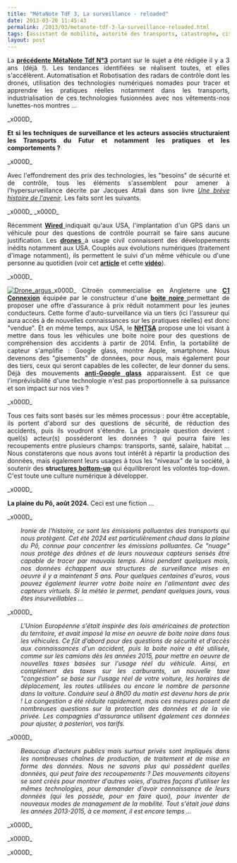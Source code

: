 ```yaml
---
title: "MétaNote TdF 3, La surveillance - reloaded"
date: 2013-03-20 11:45:43
permalink: /2013/03/metanote-tdf-3-la-surveillance-reloaded.html
tags: [assistant de mobilité, autorité des transports, catastrophe, citoyen, collectivité, confiance, congestion, données réelles, Europe, internet des objets, management de la mobilité, péage urbain, roadpricing]
layout: post
---
```


<p style="text-align: justify;">La <strong><a href="https://gabrielplassat.github.io/transportsdufutur/2010/03/apres-la-surveillance-la-sousveillance.html" target="_blank" rel="noopener">précédente MétaNote Tdf N°3</a></strong> portant sur le sujet a été rédigée il y a 3 ans (déjà !). Les tendances identifiées se réalisent toutes, et elles s'accélèrent. Automatisation et Robotisation des radars de contrôle dont les drones, utilisation des technologies numériques nomades pour tracer et apprendre les pratiques réelles notamment dans les transports, industrialisation de ces technologies fusionnées avec nos vêtements-nos lunettes-nos montres ...</p>_x000D_
<p style="text-align: justify;"><strong>Et si les techniques de surveillance et les acteurs associés structuraient les Transports du Futur et notamment les pratiques et les comportements ?</strong></p>_x000D_
<p style="text-align: justify;">Avec l'effondrement des prix des technologies, les "besoins" de sécurité et de contrôle, tous les éléments s'assemblent pour amener à l'hypersurveillance décrite par Jacques Attali dans son livre <em><a href="http://fr.wikipedia.org/wiki/Une_br%C3%A8ve_histoire_de_l'avenir" target="_blank" rel="noopener">Une brève histoire de l'avenir</a></em>. Les faits sont les suivants.</p>_x000D_
<!--more-->_x000D_
<p style="text-align: justify;">Récemment <a href="http://www.wired.com/threatlevel/2013/03/gps-warrant-requirement/" target="_blank" rel="noopener"><strong>Wired</strong> </a>indiquait qu'aux USA, l'implantation d'un GPS dans un véhicule pour des questions de contrôle pourrait se faire sans aucune justification. Les <a href="http://www.liberation.fr/monde/2013/03/17/des-drones-civils-dans-le-ciel-americain-pour-le-meilleur-ou-pour-le-pire_889185" target="_blank" rel="noopener"><strong>drones</strong> </a>à usage civil connaissent des développements inédits notamment aux USA. Couplés aux évolutions numériques (traitement d'image notamment), ils permettent le suivi d'un même véhicule ou d'une personne au quotidien (voir cet <strong><a href="http://www.aclu.org/blog/technology-and-liberty-free-speech-national-security/drone-nightmare-scenario-now-has-physical" target="_blank" rel="noopener">article</a></strong> et cette <strong><a href="http://www.youtube.com/watch?feature=player_embedded&v=13BahrdkMU8" target="_blank" rel="noopener">vidéo</a></strong>).</p>_x000D_
<p style="text-align: justify;"><a class="asset-img-link" href="https://gabrielplassat.github.io/transportsdufutur/wp-content/uploads/sites/6/old/6a0120a66d2ad4970b017ee9953126970d-pi.jpg"><img class="asset  asset-image at-xid-6a0120a66d2ad4970b017ee9953126970d" style="margin-right: auto; margin-left: auto;" title="Drone_argus" src="/wp-content/uploads/sites/6/old/6a0120a66d2ad4970b017ee9953126970d-500wi.jpg" alt="Drone_argus" /></a>_x000D_
Citroën commercialise en Angleterre une <strong><a href="http://info.citroen.co.uk/new-cars/car-range/citroen-c1/offers/?i=specialedition" target="_blank" rel="noopener">C1 Connexion</a></strong> équipée par le constructeur d'une <a href="http://www.carsuk.net/citroen-c1-gets-insurance-black-box-as-standard-orwellian-control-arrives/" target="_blank" rel="noopener"><strong>boite noire</strong> </a>permettant de proposer une offre d'assurance à prix réduit notamment pour les jeunes conducteurs. Cette forme d'auto-surveillance via un tiers (ici l'assureur qui aura accès à de nouvelles connaissances sur les pratiques réelles) est donc "vendue". Et en même temps, aux USA, le <strong><a href="http://www.dot.gov/briefing-room/us-dot-proposes-broader-use-event-data-recorders-help-improve-vehicle-safety" target="_blank" rel="noopener">NHTSA</a></strong> propose une loi visant à mettre dans tous les véhicules une boite noire pour des questions de compréhension des accidents à partir de 2014. Enfin, la portabilité de capteur s'amplifie : Google glass, montre Apple, smartphone. Nous devenons des "gisements" de données, pour nous, mais également pour des tiers, ceux qui seront capables de les collecter, de leur donner du sens. Déjà des mouvements <strong><a href="http://www.generation-nt.com/mouvement-anti-google-glass-intensifie-toile-actualite-1708722.html" target="_blank" rel="noopener">anti-Google glass</a></strong> apparaissent. Est ce que l'imprévisibilité d'une technologie n'est pas proportionnelle à sa puissance et son impact sur nos vies ?</p>_x000D_
<p style="text-align: justify;">Tous ces faits sont basés sur les mêmes processus : pour être acceptable, ils portent d'abord sur des questions de sécurité, de réduction des accidents, puis ils voudront s'étendre. La principale question devient : quel(s) acteur(s) posséderont les données ? qui pourra faire les recoupements entre plusieurs champs: transports, santé, salaire, habitat ... Nous constaterons que nous avons tout intérêt à répartir la production des données, mais également leurs usages à tous les "niveaux" de la société, à soutenir des <strong>struc<a href="https://gabrielplassat.github.io/transportsdufutur/2013/03/creer-de-nouvelles-connaissances-le-fond-et-la-forme.html" target="_blank" rel="noopener">tures bottom-up</a></strong> qui équilibreront les volontés top-down. C'est toute une culture numérique à développer.</p>_x000D_
<p style="text-align: justify;"><strong>La plaine du Pô, août 2024.</strong> Ceci est une fiction ...</p>_x000D_
<p style="text-align: justify; padding-left: 30px;"><em>Ironie de l'histoire, ce sont les émissions polluantes des transports qui nous protègent. Cet été 2024 est particulièrement chaud dans la plaine du Pô, connue pour concentrer les émissions polluantes. Ce "nuage" nous protège des drônes et de leurs nouveaux capteurs sensés être capable de tracer par mauvais temps. Ainsi pendant quelques mois, nos données échappent aux structures de surveillance mises en oeuvre il y a maintenant 5 ans. Pour quelques centaines d'euros, vous pouvez également leurrer votre boite noire en l'alimentant avec des capteurs virtuels. Si la météo le permet, pendant quelques jours, vous êtes insurveillables ...</em></p>_x000D_
<p style="text-align: justify; padding-left: 30px;"><em>L'Union Européenne s'était inspirée des lois américaines de protection du territoire, et avait imposé la mise en oeuvre de boite noire dans tous les véhicules. Ce fût d'abord pour des questions de sécurité et d'accès aux connaissances d'un accident, puis la boite noire a été utilisée, comme sur les camions dès les années 2015, pour mettre en oeuvre de nouvelles taxes basées sur l'usage réel du véhicule. Ainsi, en complément des taxes sur les carburants, un nouvelle taxe "congestion" se base sur l'usage réel de votre voiture, les horaires de déplacement, les routes utilisées ou encore le nombre de personne dans la voiture. Conduire seul à 8h00 du matin est devenu hors de prix ! La congestion a été réduite rapidement, mais ces mesures posent de nombreuses questions sur la protection des données et de la vie privée. Les compagnies d'assurance utilisent également ces données pour ajuster, à posteriori, vos tarifs. </em></p>_x000D_
<p style="text-align: justify; padding-left: 30px;"><em>Beaucoup d'acteurs publics mais surtout privés sont impliqués dans les nombreuses chaînes de production, de traitement et de mise en forme des données. Nous ne savons plus qui possèdent quelles données, qui peut faire des recoupements ? Des mouvements citoyens se sont créés pour montrer d'autres voies, d'autres façons d'utiliser les mêmes technologies, pour demander d'avoir connaissance de leurs données (qui les possède, pour en faire quoi), pour inventer de nouveaux modes de management de la mobilité. Tout s'était joué dans les années 2013-2015, à ce moment, il est encore temps ...</em></p>_x000D_
<p style="text-align: justify;"></p>_x000D_
<p style="text-align: justify;"></p>_x000D_
